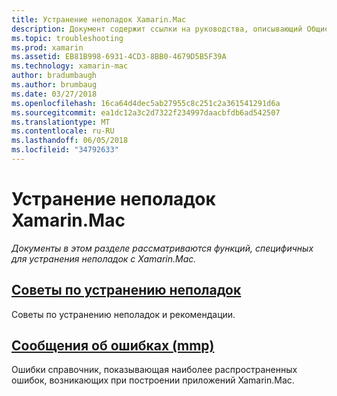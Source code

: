```yaml
---
title: Устранение неполадок Xamarin.Mac
description: Документ содержит ссылки на руководства, описывающий Общие советы по устранению неполадок для разработки Xamarin.Mac и другого руководства по которой перечислены ошибки, созданные mmp средство, которое упаковывает сборки в приложении Mac.
ms.topic: troubleshooting
ms.prod: xamarin
ms.assetid: EB81B998-6931-4CD3-8BB0-4679D5B5F39A
ms.technology: xamarin-mac
author: bradumbaugh
ms.author: brumbaug
ms.date: 03/27/2018
ms.openlocfilehash: 16ca64d4dec5ab27955c8c251c2a361541291d6a
ms.sourcegitcommit: ea1dc12a3c2d7322f234997daacbfdb6ad542507
ms.translationtype: MT
ms.contentlocale: ru-RU
ms.lasthandoff: 06/05/2018
ms.locfileid: "34792633"
---
```

# <a name="xamarinmac-troubleshooting"></a>Устранение неполадок Xamarin.Mac 

_Документы в этом разделе рассматриваются функций, специфичных для устранения неполадок с Xamarin.Mac._

##  <a name="troubleshooting-tipsmactroubleshootingtroubleshootingmd"></a>[Советы по устранению неполадок](~/mac/troubleshooting/troubleshooting.md)

Советы по устранению неполадок и рекомендации.

##  <a name="errors-messages-mmpmactroubleshootingmmp-errorsmd"></a>[Сообщения об ошибках (mmp)](~/mac/troubleshooting/mmp-errors.md)

Ошибки справочник, показывающая наиболее распространенных ошибок, возникающих при построении приложений Xamarin.Mac.

